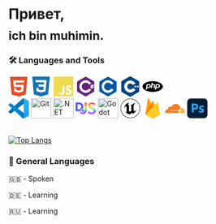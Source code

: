 # Привет,<br><sub>ich bin muhimin.</sub>

<!--
**muhimin01/muhimin01** is a ✨ _special_ ✨ repository because its `README.md` (this file) appears on your GitHub profile.

Here are some ideas to get you started:

- 🔭 I’m currently working on ...
- 🌱 I’m currently learning ...
- 👯 I’m looking to collaborate on ...
- 🤔 I’m looking for help with ...
- 💬 Ask me about ...
- 📫 How to reach me: ...
- ⚡ Fun fact: ...
-->

### :hammer_and_wrench: Languages and Tools

<div>
    <img src="https://github.com/devicons/devicon/blob/master/icons/html5/html5-plain.svg" title="HTML5" **alt="html5" width="40" height="40">
    <img src="https://github.com/devicons/devicon/blob/master/icons/css3/css3-plain.svg" title="CSS3" **alt="css3" width="40" height="40">
    <img src="https://github.com/devicons/devicon/blob/master/icons/javascript/javascript-plain.svg" title="JavaScript" **alt="javascript" width="40" height="40">
    <img src="https://github.com/devicons/devicon/blob/master/icons/csharp/csharp-plain.svg" title="C#" **alt="csharp" width="40" height="40">
    <img src="https://github.com/devicons/devicon/blob/master/icons/c/c-plain.svg" title="C" **alt="c" width="40" height="40">
    <img src="https://github.com/devicons/devicon/blob/master/icons/cplusplus/cplusplus-plain.svg" title="C++" **alt="cplusplus" width="40" height="40">
    <img src="https://github.com/devicons/devicon/blob/master/icons/php/php-plain.svg" title="PHP" **alt="php" width="40" height="40">
    <br>
    <img src="https://github.com/devicons/devicon/blob/master/icons/vscode/vscode-original.svg" title="Visual Studio Code" **alt="vscode" width="40" height="40">
    <img src="https://git-scm.com/images/logos/downloads/Git-Icon-1788C.svg" title="Git" **alt="git" width="40" height="40">
    <img src="https://github.com/dotnet/brand/blob/main/logo/dotnet-logo.svg" title=".NET" **alt="dot-net" width="40" height="40">
    <img src="https://github.com/devicons/devicon/blob/master/icons/discordjs/discordjs-original.svg" title="Discord.js" **alt="discordjs" width="40" height="40">
    <img src="https://godotengine.org/assets/press/icon_color.svg" title="Godot" **alt="godot" width="40" height="40">
    <img src="https://github.com/devicons/devicon/blob/master/icons/unrealengine/unrealengine-original.svg" title="Unreal Engine" **alt="unrealengine" width="40" height="40">
    <img src="https://github.com/devicons/devicon/blob/master/icons/firebase/firebase-original.svg" title="Firebase" **alt="firebase" width="40" height="40">
    <img src="https://github.com/devicons/devicon/blob/master/icons/cloudflare/cloudflare-original.svg" title="Cloudflare" **alt="cloudflare" width="40" height="40">
    <img src="https://github.com/devicons/devicon/blob/master/icons/photoshop/photoshop-original.svg" title="Adobe Photoshop" **alt="photoshop" width="40" height="40">
</div>

<br>

[![Top Langs](https://github-readme-stats.vercel.app/api/top-langs/?username=muhimin01&layout=compact&hide_title=true&theme=vision-friendly-dark&bg_color=00000000&hide_border=true&text_color=848d97)](https://github.com/anuraghazra/github-readme-stats)

### :speech_balloon: General Languages

:gb: - Spoken

:de: - Learning

:ru: - Learning
